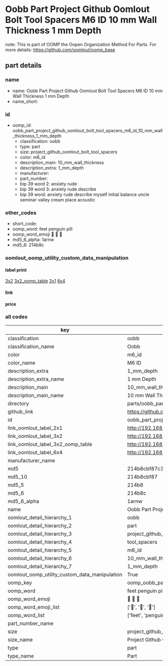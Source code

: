# Oobb Part Project Github Oomlout Bolt Tool Spacers M6 ID 10 mm Wall Thickness 1 mm Depth  

note: This is part of OOMP the Oopen Organization Method For Parts. For more details: https://github.com/oomlout/oomp_base

##  part details
  







### name
* name: Oobb Part Project Github Oomlout Bolt Tool Spacers M6 ID 10 mm Wall Thickness 1 mm Depth
* name_short: 
### id
* oomp_id: oobb_part_project_github_oomlout_bolt_tool_spacers_m6_id_10_mm_wall_thickness_1_mm_depth
  * classification: oobb
  * type: part
  * size: project_github_oomlout_bolt_tool_spacers
  * color: m6_id
  * description_main: 10_mm_wall_thickness
  * description_extra: 1_mm_depth
  * manufacturer: 
  * part_number: 
  * bip 39 word 2: anxiety rude
  * bip 39 word 3: anxiety rude describe
  * bip 39 word: anxiety rude describe myself initial balance uncle seminar valley cream place acoustic

### other_codes
* short_code: 
* oomp_word: feet penguin pill
* oomp_word_emoji :feet: :penguin: :pill:
* md5_6_alpha: 1arnw
* md5_6: 214b8c






### oomlout_oomp_utility_custom_data_manipulation
#### label print
[3x2](http://192.168.1.245:1112/?label=oomp%201arnw)
[3x2_oomp_table](http://192.168.1.108:1112/?label=oomp%201arnw)
[2x1](http://192.168.1.242:1112/?label=oomp%201arnw)
[6x4](http://192.168.1.55:1112/?label=oomp%201arnw)    

#### link

                              

#### price







### all codes 
| key | value |  
| --- | --- |  
| classification | oobb |  
| classification_name | Oobb |  
| color | m6_id |  
| color_name | M6 ID |  
| description_extra | 1_mm_depth |  
| description_extra_name | 1 mm Depth |  
| description_main | 10_mm_wall_thickness |  
| description_main_name | 10 mm Wall Thickness |  
| directory | parts/oobb_part_project_github_oomlout_bolt_tool_spacers_m6_id_10_mm_wall_thickness_1_mm_depth |  
| github_link | https://github.com/oomlout/oomlout_oomp_part_src/tree/main/parts/oobb_part_project_github_oomlout_bolt_tool_spacers_m6_id_10_mm_wall_thickness_1_mm_depth |  
| id | oobb_part_project_github_oomlout_bolt_tool_spacers_m6_id_10_mm_wall_thickness_1_mm_depth |  
| link_oomlout_label_2x1 | http://192.168.1.242:1112/?label=oomp%201arnw |  
| link_oomlout_label_3x2 | http://192.168.1.245:1112/?label=oomp%201arnw |  
| link_oomlout_label_3x2_oomp_table | http://192.168.1.108:1112/?label=oomp%201arnw |  
| link_oomlout_label_6x4 | http://192.168.1.55:1112/?label=oomp%201arnw |  
| manufacturer_name |  |  
| md5 | 214b8cbf87c39d9046b9f924772f3850 |  
| md5_10 | 214b8cbf87 |  
| md5_5 | 214b8 |  
| md5_6 | 214b8c |  
| md5_6_alpha | 1arnw |  
| name | Oobb Part Project Github Oomlout Bolt Tool Spacers M6 ID 10 mm Wall Thickness 1 mm Depth |  
| oomlout_detail_hierarchy_1 | oobb |  
| oomlout_detail_hierarchy_2 | part |  
| oomlout_detail_hierarchy_3 | project_github_bolt |  
| oomlout_detail_hierarchy_4 | tool_spacers |  
| oomlout_detail_hierarchy_5 | m6_id |  
| oomlout_detail_hierarchy_6 | 10_mm_wall_thickness |  
| oomlout_detail_hierarchy_7 | 1_mm_depth |  
| oomlout_oomp_utility_custom_data_manipulation | True |  
| oomp_key | oomp_oobb_part_project_github_oomlout_bolt_tool_spacers_m6_id_10_mm_wall_thickness_1_mm_depth |  
| oomp_word | feet penguin pill |  
| oomp_word_emoji | :feet: :penguin: :pill: |  
| oomp_word_emoji_list | [':feet:', ':penguin:', ':pill:'] |  
| oomp_word_list | ['feet', 'penguin', 'pill'] |  
| part_number_name |  |  
| size | project_github_oomlout_bolt_tool_spacers |  
| size_name | Project Github Oomlout Bolt Tool Spacers |  
| type | part |  
| type_name | Part |  
